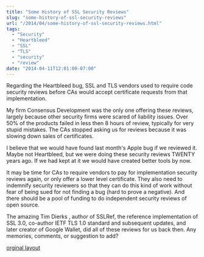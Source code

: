 ```yaml
---
title: "Some History of SSL Security Reviews"
slug: "some-history-of-ssl-security-reviews"
url: "/2014/04/some-history-of-ssl-security-reviews.html"
tags:
  - "Security"
  - "‪Heartbleed‬"
  - "SSL‬"
  - "TLS‬"
  - "security‬"
  - "review‬"
date: "2014-04-11T12:01:00-07:00"
---
```

<p>Regarding the Heartbleed bug, SSL and TLS vendors used to require code security reviews before CAs would accept certificate requests from that implementation.</p>
<p>My firm Consensus Development was the only one offering these reviews, largely because other security firms were scared of liability issues. Over 50% of the products failed in less then 8 hours of review, typically for very stupid mistakes. The CAs stopped asking us for reviews because it was slowing down sales of certificates.</p>
<p>I believe that we would have found last month&#39;s Apple bug if we reviewed it. Maybe not Heartbleed, but we were doing these security reviews TWENTY years ago. If we had kept at it we would have created better tools by now.</p>
<p>It may be time for CAs to require vendors to pay for implementation security reviews again, or only offer a lower level certificate. They also need to indemnify security reviewers so that they can do this kind of work without fear of being sued for not finding a bug (hard to prove a negative). And there should be a pool of funding to do independent security reviews of open source.</p>
<p>The amazing Tim Dierks , author of SSLRef, the reference implementation of SSL 3.0, co-author IETF TLS 1.0 standard and subsequent updates, and later creator of Google Wallet, did all of these reviews for us back then. Any memories, comments, or suggestion to add?</p>
<p class="previous"><a href="/previous/2014/04/some-history-of-ssl-security-reviews.html" rel="syndication">orginal layout</a></p>
